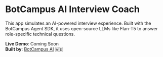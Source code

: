 # BotCampus AI Interview Coach

This app simulates an AI-powered interview experience. Built with the BotCampus Agent SDK, it uses open-source LLMs like Flan-T5 to answer role-specific technical questions.

**Live Demo**: Coming Soon  
**Built by**: [BotCampus AI](https://www.botcampus.ai) 🇦🇪  

